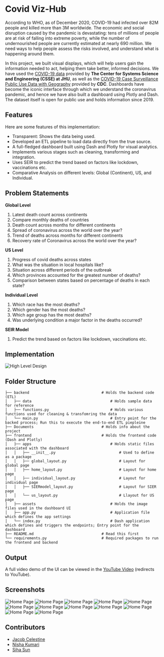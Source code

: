 # Covid Viz-Hub

According to WHO, as of December 2020, COVID-19 had infected over 82M people and killed more than 3M worldwide. 
The economic and social disruption caused by the pandemic is devastating: tens of millions of people are at risk of 
falling into extreme poverty, while the number of undernourished people are currently estimated at nearly 690 million. 
We need ways to help people assess the risks involved, and understand what is happening around them.

In this project, we built visual displays, which will help users gain the information needed to act, helping them take 
better, informed decisions. We have used the [COVID-19 data](https://github.com/CSSEGISandData/COVID-19) provided by 
__The Center for Systems Science and Engineering (CSSE) at JHU__, as well as the 
[COVID-19 Case Surveillance Public Use Data with Geography](https://data.cdc.gov/Case-Surveillance/COVID-19-Case-Surveillance-Public-Use-Data-with-Ge/n8mc-b4w4) 
provided by __CDC__. Dashboards have become the iconic interface through which we understand the coronavirus pandemic, 
and hence we have also built a dashboard using Plotly and Dash. The dataset itself is open for public use and holds 
information since 2019.

## Features
Here are some features of this implementation:
- Transparent: Shows the data being used.
- Developed an ETL pipeline to load data directly from the true source.
- A full-fledged dashboard built using Dash and Plotly for visual analytics.
- Implements various stages such as cleaning, transforming and integration.
- Uses SEIR to predict the trend based on factors like lockdown, vaccinations etc.
- Comparative Analysis on different levels: Global (Continent), US, and Individual.

## Problem Statements
<b>Global Level</b>
<ol>
    <li>Latest death count across continents</li>
    <li>Compare monthly deaths of countries</li>
    <li>Death count across months for different continents</li>
    <li>Spread of coronavirus across the world over the year?</li>
    <li>Trend of deaths across months for different continents</li>
    <li>Recovery rate of Coronavirus across the world over the year?</li>
</ol>
<b>US Level</b>
<ol>
    <li>Progress of covid deaths across states</li>
    <li>What was the situation in local hospitals like?</li>
    <li>Situation across different periods of the outbreak</li>
    <li>Which provinces accounted for the greatest number of deaths?</li>
    <li>Comparison between states based on percentage of deaths in each state?</li>
</ol>
<b>Individual Level</b>
<ol>
    <li>Which race has the most deaths?</li>
    <li>Which gender has the most deaths?</li>
    <li>Which age group has the most deaths?</li>
    <li>Was underlying condition a major factor in the deaths occurred?</li>
</ol>
<b>SEIR Model</b>
<ol>
    <li>Predict the trend based on factors like lockdown, vaccinations etc.</li>
</ol>

## Implementation
![High Level Design](Documents/HLD.png?raw=true "High Level Design")

## Folder Structure
    ├── backend                                 # Holds the backend code (ETL)
    │   ├── data                                    # Holds sample data for reference
    │   ├── functions.py                            # Holds various functions used for cleaning & transfomring the data
    │   └── main.py                                 # Entry point for the backed process; Run this to execute the end-to-end ETL piepleine
    ├── Documents                               # Holds info about the project
    ├── frontend                                # Holds the frontend code (Dash and Plotly)
    │   ├── apps                                    # Holds static files associated with the dashboard
    │   │   ├── __init__.py                             # Used to define as a package
    │   │   ├── global_layout.py                        # Layout for global page
    │   │   ├── home_layout.py                          # Layout for home page
    │   │   ├── individual_layout.py                    # Layout for individual page
    │   │   ├── SIERmodel_layout.py                     # Layout for SIER page
    │   │   └── us_layout.py                            # Llayout for US page
    │   ├── assets                                  # Holds the image files used in the dashboard UI
    │   ├── app.py                                  # Application file which defines the app settings
    │   └── index.py                                # Dash application which defines and triggers the endpoints; Entry point for the dashboard
    ├── README.md                               # Read this first
    └── requirements.py                         # Required packages to run the frontend and backend

## Output
A full video demo of the UI can be viewed in the [YouTube Video]() (redirects to YouTube).

## Screenshots
![Home Page](Documents/home.png?raw=true)
![Home Page](Documents/global_1.png?raw=true)
![Home Page](Documents/global_2.png?raw=true)
![Home Page](Documents/global_3.png?raw=true)
![Home Page](Documents/global_4.png?raw=true)
![Home Page](Documents/us_1.png?raw=true)
![Home Page](Documents/us_2.png?raw=true)
![Home Page](Documents/us_3.png?raw=true)
![Home Page](Documents/us_4.png?raw=true)
![Home Page](Documents/individual.png?raw=true)
![Home Page](Documents/seir_1.png?raw=true)
![Home Page](Documents/seir_2.png?raw=true)

## Contributors
- [Jacob Celestine](https://jacobcelestine.com/)
- [Nisha Kumari](https://github.com/nishabbsr)
- [Siha Sun](https://github.com/sihaosunru)